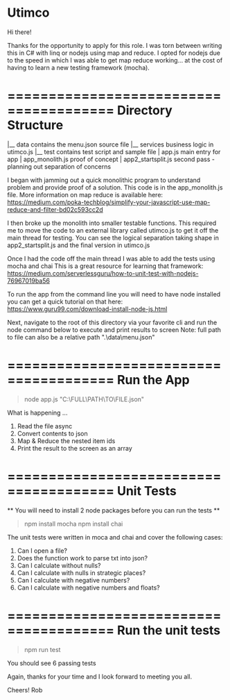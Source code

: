 ﻿# Utimco

Hi there! 

Thanks for the opportunity to apply for this role. I was torn between writing this in C# with linq or nodejs using map and reduce. 
I opted for nodejs due to the speed in which I was able to get map reduce working... at the cost of having to learn a new testing framework (mocha).

=======================================
Directory Structure
=======================================

|__ data				contains the menu.json source file
|__ services			business logic in utimco.js
|__ test				contains test script and sample file
| app.js				main entry for app
| app_monolith.js		proof of concept
| app2_startsplit.js	second pass - planning out separation of concerns


I began with jamming out a quick monolithic program to understand problem and provide proof of a solution. This code is in the app_monolith.js file.
More information on map reduce is available here:
https://medium.com/poka-techblog/simplify-your-javascript-use-map-reduce-and-filter-bd02c593cc2d

I then broke up the monolith into smaller testable functions. This required me to move the code to an external library called utimco.js to get it off the main thread for testing.
You can see the logical separation taking shape in app2_startsplit.js and the final version in utimco.js

Once I had the code off the main thread I was able to add the tests using mocha and chai
This is a great resource for learning that framework:
https://medium.com/serverlessguru/how-to-unit-test-with-nodejs-76967019ba56

To run the app from the command line you will need to have node installed you can get a quick tutorial on that here:
https://www.guru99.com/download-install-node-js.html

Next, navigate to the root of this directory via your favorite cli and run the node command below to execute and print results to screen
Note: full path to file can also be a relative path ".\data\menu.json"

=======================================
Run the App
=======================================
> node app.js "C:\FULL\PATH\TO\FILE.json"


What is happening ...
1. Read the file async
2. Convert contents to json
3. Map & Reduce the nested item ids
4. Print the result to the screen as an array


=======================================
Unit Tests
=======================================
** You will need to install 2 node packages before you can run the tests **
> npm install mocha
> npm install chai

The unit tests were written in moca and chai and cover the following cases:
1. Can I open a file?
2. Does the function work to parse txt into json?
3. Can I calculate without nulls?
4. Can I calculate with nulls in strategic places?
5. Can I calculate with negative numbers?
6. Can I calculate with negative numbers and floats?

=======================================
Run the unit tests
=======================================
> npm run test

You should see 6 passing tests

Again, thanks for your time and I look forward to meeting you all.

Cheers!
Rob
